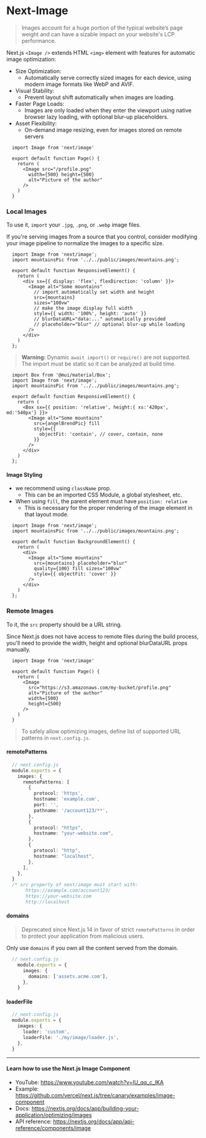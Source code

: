 # Next-Image

> Images account for a huge portion of the typical website’s page weight and can have a sizable impact on your website's LCP performance.

Next.js `<Image />` extends HTML `<img>` element with features for automatic image optimization:
+ Size Optimization:
  - Automatically serve correctly sized images for each device, using modern image formats like WebP and AVIF.
+ Visual Stability:
  - Prevent layout shift automatically when images are loading.
+ Faster Page Loads:
  - Images are only loaded when they enter the viewport using native browser lazy loading, with optional blur-up placeholders.
+ Asset Flexibility:
  - On-demand image resizing, even for images stored on remote servers

```tsx
  import Image from 'next/image'
 
  export default function Page() {
    return (
      <Image src="/profile.png"
        width={500} height={500}
        alt="Picture of the author"
      />
    )
  }
```

### Local Images

To use it, `import` your `.jpg`, `.png`, or `.webp` image files.

If you're serving images from a source that you control, consider modifying your image pipeline to normalize the images to a specific size.

```tsx
  import Image from 'next/image';
  import mountainsPic from '../../public/images/mountains.png';
 
  export default function ResponsiveElement() {
    return (
      <div sx={{ display: 'flex', flexDirection: 'column' }}>
        <Image alt="Some mountains"
          // import automatically set width and height
          src={mountains}    
          sizes="100vw"
          // make the image display full width
          style={{ width: '100%', height: 'auto' }}
          // blurDataURL="data:..." automatically provided
          // placeholder="blur" // optional blur-up while loading
        />
      </div>
    )
  };
```

> **Warning:** Dynamic `await import()` or `require()` are not supported.
> The import must be static so it can be analyzed at build time.

```tsx
  import Box from '@mui/material/Box';
  import Image from 'next/image';
  import mountainsPic from '../../public/images/mountains.png';
 
  export default function ResponsiveElement() {
    return (
      <Box sx={{ position: 'relative', height:{ xs:'420px', md:'540px'} }}>
        <Image alt="Some mountains"
          src={angelBrendPic} fill
          style={{
            objectFit: 'contain', // cover, contain, none
          }}
        />
      </div>
    )
  };
```

#### Image Styling
+ we recommend using `className` prop.
  - This can be an imported CSS Module, a global stylesheet, etc.
+ When using `fill`, the parent element must have `position: relative`
  - This is necessary for the proper rendering of the image element in that layout mode.

```tsx
  import Image from 'next/image';
  import mountainsPic from '../../public/images/mountains.png';
 
  export default function BackgroundElement() {
    return (
      <div>
        <Image alt="Some mountains"
          src={mountains} placeholder="blur"
          quality={100} fill sizes="100vw"
          style={{ objectFit: 'cover' }}
        />
      </div>
    )
  };
```

### Remote Images

To it, the `src` property should be a URL string.

Since Next.js does not have access to remote files during the build process, you'll need to provide the width, height and optional blurDataURL props manually.

```tsx
  import Image from 'next/image'
 
  export default function Page() {
    return (
      <Image
        src="https://s3.amazonaws.com/my-bucket/profile.png"
        alt="Picture of the author"
        width={500}
        height={500}
      />
    )
  }
```

> To safely allow optimizing images, define list of supported URL patterns in `next.config.js`. 

#### remotePatterns

```ts
  // next.config.js
  module.exports = {
    images: {
      remotePatterns: [
        {
          protocol: 'https',
          hostname: 'example.com',
          port: '',
          pathname: '/account123/**',
        },
        {
          protocol: "https",
          hostname: "your-website.com",
        },
        {
          protocol: "http",
          hostname: "localhost",
        },
      ],
    },
  }
  /* src property of next/image must start with:
       https://example.com/account123/
       https://your-website.com
       http://localhost
```

#### domains
> Deprecated since Next.js 14 in favor of strict `remotePatterns` in order to protect your application from malicious users. 

Only use `domains` if you own all the content served from the domain.

```ts
  // next.config.js
    module.exports = {
      images: {
        domains: ['assets.acme.com'],
      },
    }
```

#### loaderFile

```ts
  // next.config.js
  module.exports = {
    images: {
      loader: 'custom',
      loaderFile: './my/image/loader.js',
    },
  }
```





- - -

#### Learn how to use the Next.js Image Component

* YouTube: https://www.youtube.com/watch?v=IU_qq_c_lKA
* Example: https://github.com/vercel/next.js/tree/canary/examples/image-component
* Docs: https://nextjs.org/docs/app/building-your-application/optimizing/images
* API reference: https://nextjs.org/docs/app/api-reference/components/image
